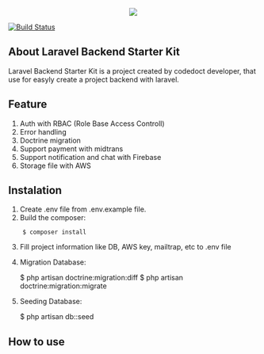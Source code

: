 <p align="center"><img src="https://laravel.com/assets/img/components/logo-laravel.svg"></p>

<a href="https://travis-ci.org/laravel/framework"><img src="https://travis-ci.org/laravel/framework.svg" alt="Build Status"></a>

## About Laravel Backend Starter Kit

Laravel Backend Starter Kit is a project created by codedoct developer, that use for easyly create a project backend with laravel.

## Feature
1. Auth with RBAC (Role Base Access Controll)
2. Error handling
3. Doctrine migration
4. Support payment with midtrans
5. Support notification and chat with Firebase
6. Storage file with AWS

## Instalation
1. Create .env file from .env.example file.
2. Build the composer:

```terminal
	$ composer install
```

3. Fill project information like DB, AWS key, mailtrap, etc to .env file
4. Migration Database:


	$ php artisan doctrine:migration:diff
	$ php artisan doctrine:migration:migrate


5. Seeding Database:


	$ php artisan db::seed



## How to use


